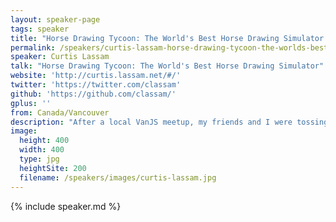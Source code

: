 ```yaml
---
layout: speaker-page
tags: speaker
title: "Horse Drawing Tycoon: The World's Best Horse Drawing Simulator – Curtis Lassam"
permalink: /speakers/curtis-lassam-horse-drawing-tycoon-the-worlds-best-horse-drawing-simulator.html
speaker: Curtis Lassam
talk: "Horse Drawing Tycoon: The World's Best Horse Drawing Simulator"
website: 'http://curtis.lassam.net/#/'
twitter: 'https://twitter.com/classam'
github: 'https://github.com/classam/'
gplus: ''
from: Canada/Vancouver
description: "After a local VanJS meetup, my friends and I were tossing around project ideas. Someone referenced a website that would procedurally generate terrible ideas for video games. \"A tycoon game where you draw horses indefinitely\". \n\nWhat a wonderful, terrible, awful idea for a game. \n\nIn this presentation, we go through the 1000 lines of Javascript and two weeks of drunken after-work coding required to produce the world's only horse drawing tycoon simulator, with Canvas, Twitter integration, the legendary HorseHash™ algorithm, HorseCurrency™, and HorseStamps®!\n\nYou'll pay for the whole seat but you'll only need the edge. "
image:
  height: 400
  width: 400
  type: jpg
  heightSite: 200
  filename: /speakers/images/curtis-lassam.jpg
---
```


{% include speaker.md %}
